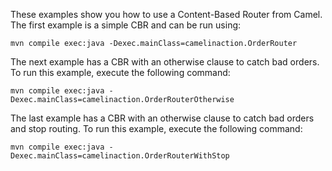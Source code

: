 
These examples show you how to use a Content-Based Router from Camel. 
The first example is a simple CBR and can be run using:

    mvn compile exec:java -Dexec.mainClass=camelinaction.OrderRouter

The next example has a CBR with an otherwise clause to catch bad orders.
To run this example, execute the following command:

    mvn compile exec:java -Dexec.mainClass=camelinaction.OrderRouterOtherwise

The last example has a CBR with an otherwise clause to catch bad orders and
stop routing. To run this example, execute the following command:

    mvn compile exec:java -Dexec.mainClass=camelinaction.OrderRouterWithStop

